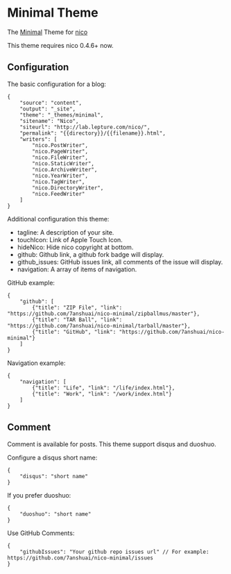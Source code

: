# Minimal Theme

The [Minimal](http://orderedlist.com/minimal/) Theme for [nico](http://lab.lepture.com/nico/)

This theme requires nico 0.4.6+ now.

## Configuration

The basic configuration for a blog:

```
{
    "source": "content",
    "output": "_site",
    "theme": "_themes/minimal",
    "sitename": "Nico",
    "siteurl": "http://lab.lepture.com/nico/",
    "permalink": "{{directory}}/{{filename}}.html",
    "writers": [
        "nico.PostWriter",
        "nico.PageWriter",
        "nico.FileWriter",
        "nico.StaticWriter",
        "nico.ArchiveWriter",
        "nico.YearWriter",
        "nico.TagWriter",
        "nico.DirectoryWriter",
        "nico.FeedWriter"
    ]
}
```

Additional configuration this theme:

- tagline: A description of your site.
- touchIcon: Link of Apple Touch Icon.
- hideNico: Hide nico copyright at bottom.
- github: Github link, a github fork badge will display.
- github_issues: GitHub issues link, all comments of the issue will display.
- navigation: A array of items of navigation.

GitHub example:

```
{
    "github": [
        {"title": "ZIP File", "link": "https://github.com/7anshuai/nico-minimal/zipballmus/master"},
        {"title": "TAR Ball", "link": "https://github.com/7anshuai/nico-minimal/tarball/master"},
        {"title": "GitHub", "link": "https://github.com/7anshuai/nico-minimal"}
    ]
}
```

Navigation example:

```
{
    "navigation": [
        {"title": "Life", "link": "/life/index.html"},
        {"title": "Work", "link": "/work/index.html"}
    ]
}
```

## Comment

Comment is available for posts. This theme support disqus and duoshuo.

Configure a disqus short name:

```
{
    "disqus": "short name"
}
```

If you prefer duoshuo:

```
{
    "duoshuo": "short name"
}
```

Use GitHub Comments:

```
{
    "githubIssues": "Your github repo issues url" // For example: https://github.com/7anshuai/nico-minimal/issues
}
```
